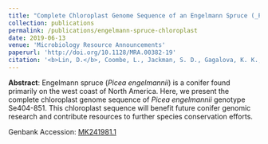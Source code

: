```yaml
---
title: "Complete Chloroplast Genome Sequence of an Engelmann Spruce (_Picea engelmannii_, Genotype Se404-851) from Western Canada"
collection: publications
permalink: /publications/engelmann-spruce-chloroplast
date: 2019-06-13
venue: 'Microbiology Resource Announcements'
paperurl: 'http://doi.org/10.1128/MRA.00382-19'
citation: '<b>Lin, D.</b>, Coombe, L., Jackman, S. D., Gagalova, K. K., Warren, R. L., Hammond, S. A., McDonald, H., Kirk, H., Pandoh, P., Zhao, Y., Moore, R. A., Mungall, A. J., Ritland, C., Doerksen, T., Jaquish, B., Bousquet, J., Jones, S. J. M., Bohlmann, J., & Birol, I. (2019). &quot;Complete Chloroplast Genome Sequence of an Engelmann Spruce (<i>Picea engelmannii</i>, Genotype Se404-851) from Western Canada.&quot; <i>Microbiology Resource Announcements</i>, 8(24).'
---
```


**Abstract**: Engelmann spruce (_Picea engelmannii_) is a conifer found primarily on the west coast of North America. Here, we present the complete chloroplast genome sequence of _Picea engelmannii_ genotype Se404-851. This chloroplast sequence will benefit future conifer genomic research and contribute resources to further species conservation efforts.

Genbank Accession: [MK241981.1](https://www.ncbi.nlm.nih.gov/nuccore/MK241981.1)
